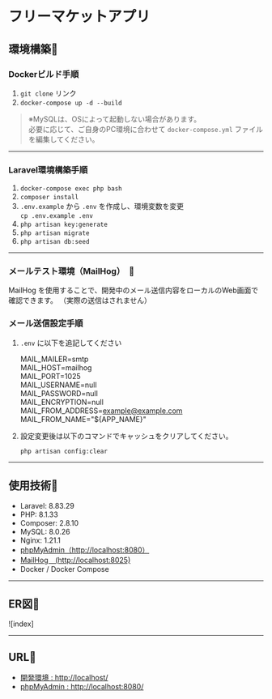 # フリーマケットアプリ

## 環境構築🔗

### Dockerビルド手順

1. `git clone` リンク
2. `docker-compose up -d --build`

> ※MySQLは、OSによって起動しない場合があります。  
> 必要に応じて、ご自身のPC環境に合わせて `docker-compose.yml` ファイルを編集してください。

---

### Laravel環境構築手順

1. `docker-compose exec php bash`
2. `composer install`
3. `.env.example` から `.env` を作成し、環境変数を変更  
   `cp .env.example .env`
4. `php artisan key:generate`
5. `php artisan migrate`
6. `php artisan db:seed`

---

### メールテスト環境（MailHog）　📧

MailHog を使用することで、開発中のメール送信内容をローカルのWeb画面で確認できます。
（実際の送信はされません）

### メール送信設定手順
1. `.env` に以下を追記してください

      MAIL_MAILER=smtp  
      MAIL_HOST=mailhog  
      MAIL_PORT=1025  
      MAIL_USERNAME=null  
      MAIL_PASSWORD=null  
      MAIL_ENCRYPTION=null  
      MAIL_FROM_ADDRESS=example@example.com  
      MAIL_FROM_NAME="${APP_NAME}"

2. 設定変更後は以下のコマンドでキャッシュをクリアしてください。

   `php artisan config:clear`

---

## 使用技術🔗

- Laravel: 8.83.29 
- PHP: 8.1.33  
- Composer: 2.8.10  
- MySQL: 8.0.26  
- Nginx: 1.21.1  
- [phpMyAdmin（http://localhost:8080）](http://localhost:8080)
- [MailHog　(http://localhost:8025) ](http://localhost:8025) 
- Docker / Docker Compose

---

## ER図🔗
![index]




---

## URL🔗

- [開発環境 : http://localhost/](http://localhost/)
- [phpMyAdmin : http://localhost:8080/](http://localhost:8080/)
